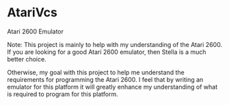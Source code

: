 # AtariVcs
Atari 2600 Emulator

Note: This project is mainly to help with my understanding of the Atari 2600.  If you are looking for a good Atari 2600 emulator, then Stella is a much better choice.

Otherwise, my goal with this project to help me understand the requirements for programming the Atari 2600.  I feel that by writing an emulator for this platform it will greatly enhance my understanding of what is required to program for this platform.

